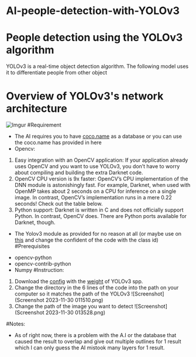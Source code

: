 # AI-people-detection-with-YOLOv3
# People detection using the YOLOv3 algorithm
YOLOv3 is a real-time object detection algorithm. The following model uses it to differentiate people from other object
# Overview of YOLOv3's network architecture
![Imgur](https://i.stack.imgur.com/eZkfj.png)
#Requirement
- The AI requires you to have [coco.name](http://mscoco.org/dataset/#overview) as a database or you can use the coco.name has provided in here
- Opencv:
1. Easy integration with an OpenCV application: If your application already uses OpenCV and you want to use YOLOv3, you don’t have to worry about compiling and building the extra Darknet code.
2. OpenCV CPU version is 9x faster: OpenCV’s CPU implementation of the DNN module is astonishingly fast. For example, Darknet, when used with OpenMP takes about 2 seconds on a CPU for inference on a single image. In contrast, OpenCV’s implementation runs in a mere 0.22 seconds! Check out the table below.
3. Python support: Darknet is written in C and does not officially support Python. In contrast, OpenCV does. There are Python ports available for Darknet, though.
- The Yolov3 module as provided for no reason at all (or maybe use on [this](https://pjreddie.com/darknet/yolo/) and change the confident of the code with the class id)
#Prerequisites
* opencv-python
* opencv-contrib-python
* Numpy
#Instruction:
1. Download the [config](https://github.com/pjreddie/darknet/blob/master/cfg/yolov3-spp.cfg) with the [weight](https://pjreddie.com/media/files/yolov3-spp.weights) of YOLOv3 spp.
2. Change the directory in the 6 lines of the code into the path on your computer so it matches the path of the YOLOv3
![Screenshot](Screenshot 2023-11-30 011510.png)
3. Change the path of the image you want to detect
![Screenshot](Screenshot 2023-11-30 013528.png)

#Notes:
* As of right now, there is a problem with the A.I or the database that caused the result to overlap and give out multiple outlines for 1 result which I can only guess the AI mistook many layers for 1 result.
